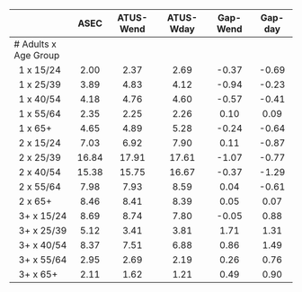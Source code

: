 
|                      |         ASEC |    ATUS-Wend |    ATUS-Wday |     Gap-Wend |      Gap-day |
| -------------------- | :----------: | :----------: | :----------: | :----------: | :----------: |
| # Adults x Age Group |              |              |              |              |              |
| &nbsp;&nbsp;1 x 15/24 |         2.00 |         2.37 |         2.69 |        -0.37 |        -0.69 |
| &nbsp;&nbsp;1 x 25/39 |         3.89 |         4.83 |         4.12 |        -0.94 |        -0.23 |
| &nbsp;&nbsp;1 x 40/54 |         4.18 |         4.76 |         4.60 |        -0.57 |        -0.41 |
| &nbsp;&nbsp;1 x 55/64 |         2.35 |         2.25 |         2.26 |         0.10 |         0.09 |
| &nbsp;&nbsp;1 x 65+  |         4.65 |         4.89 |         5.28 |        -0.24 |        -0.64 |
| &nbsp;&nbsp;2 x 15/24 |         7.03 |         6.92 |         7.90 |         0.11 |        -0.87 |
| &nbsp;&nbsp;2 x 25/39 |        16.84 |        17.91 |        17.61 |        -1.07 |        -0.77 |
| &nbsp;&nbsp;2 x 40/54 |        15.38 |        15.75 |        16.67 |        -0.37 |        -1.29 |
| &nbsp;&nbsp;2 x 55/64 |         7.98 |         7.93 |         8.59 |         0.04 |        -0.61 |
| &nbsp;&nbsp;2 x 65+  |         8.46 |         8.41 |         8.39 |         0.05 |         0.07 |
| &nbsp;&nbsp;3+ x 15/24 |         8.69 |         8.74 |         7.80 |        -0.05 |         0.88 |
| &nbsp;&nbsp;3+ x 25/39 |         5.12 |         3.41 |         3.81 |         1.71 |         1.31 |
| &nbsp;&nbsp;3+ x 40/54 |         8.37 |         7.51 |         6.88 |         0.86 |         1.49 |
| &nbsp;&nbsp;3+ x 55/64 |         2.95 |         2.69 |         2.19 |         0.26 |         0.76 |
| &nbsp;&nbsp;3+ x 65+ |         2.11 |         1.62 |         1.21 |         0.49 |         0.90 |

